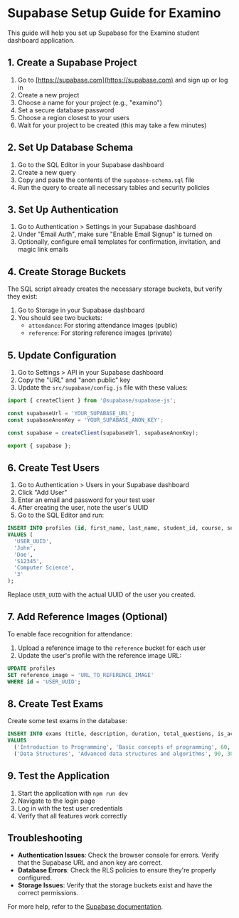 # Supabase Setup Guide for Examino

This guide will help you set up Supabase for the Examino student dashboard application.

## 1. Create a Supabase Project

1. Go to [https://supabase.com](https://supabase.com) and sign up or log in
2. Create a new project
3. Choose a name for your project (e.g., "examino")
4. Set a secure database password
5. Choose a region closest to your users
6. Wait for your project to be created (this may take a few minutes)

## 2. Set Up Database Schema

1. Go to the SQL Editor in your Supabase dashboard
2. Create a new query
3. Copy and paste the contents of the `supabase-schema.sql` file
4. Run the query to create all necessary tables and security policies

## 3. Set Up Authentication

1. Go to Authentication > Settings in your Supabase dashboard
2. Under "Email Auth", make sure "Enable Email Signup" is turned on
3. Optionally, configure email templates for confirmation, invitation, and magic link emails

## 4. Create Storage Buckets

The SQL script already creates the necessary storage buckets, but verify they exist:

1. Go to Storage in your Supabase dashboard
2. You should see two buckets:
   - `attendance`: For storing attendance images (public)
   - `reference`: For storing reference images (private)

## 5. Update Configuration

1. Go to Settings > API in your Supabase dashboard
2. Copy the "URL" and "anon public" key
3. Update the `src/supabase/config.js` file with these values:

```javascript
import { createClient } from '@supabase/supabase-js';

const supabaseUrl = 'YOUR_SUPABASE_URL';
const supabaseAnonKey = 'YOUR_SUPABASE_ANON_KEY';

const supabase = createClient(supabaseUrl, supabaseAnonKey);

export { supabase };
```

## 6. Create Test Users

1. Go to Authentication > Users in your Supabase dashboard
2. Click "Add User"
3. Enter an email and password for your test user
4. After creating the user, note the user's UUID
5. Go to the SQL Editor and run:

```sql
INSERT INTO profiles (id, first_name, last_name, student_id, course, semester)
VALUES (
  'USER_UUID',
  'John',
  'Doe',
  'S12345',
  'Computer Science',
  '3'
);
```

Replace `USER_UUID` with the actual UUID of the user you created.

## 7. Add Reference Images (Optional)

To enable face recognition for attendance:

1. Upload a reference image to the `reference` bucket for each user
2. Update the user's profile with the reference image URL:

```sql
UPDATE profiles
SET reference_image = 'URL_TO_REFERENCE_IMAGE'
WHERE id = 'USER_UUID';
```

## 8. Create Test Exams

Create some test exams in the database:

```sql
INSERT INTO exams (title, description, duration, total_questions, is_active)
VALUES 
  ('Introduction to Programming', 'Basic concepts of programming', 60, 20, true),
  ('Data Structures', 'Advanced data structures and algorithms', 90, 30, true);
```

## 9. Test the Application

1. Start the application with `npm run dev`
2. Navigate to the login page
3. Log in with the test user credentials
4. Verify that all features work correctly

## Troubleshooting

- **Authentication Issues**: Check the browser console for errors. Verify that the Supabase URL and anon key are correct.
- **Database Errors**: Check the RLS policies to ensure they're properly configured.
- **Storage Issues**: Verify that the storage buckets exist and have the correct permissions.

For more help, refer to the [Supabase documentation](https://supabase.com/docs).

